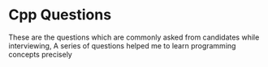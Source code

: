 # Cpp Questions
These are the questions which are commonly asked from candidates while interviewing, A series of questions helped me to learn programming concepts precisely
